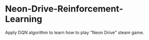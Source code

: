 # Neon-Drive-Reinforcement-Learning
Apply DQN algorithm to learn how to play "Neon Drive" steam game.
